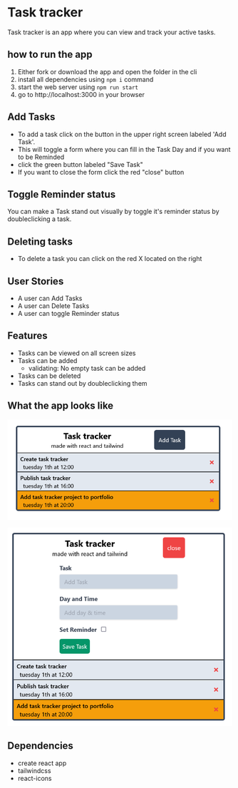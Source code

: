 # Task tracker

Task tracker is an app where you can view and track your active tasks.

## how to run the app

1. Either fork or download the app and open the folder in the cli
2. install all dependencies using `npm i` command
3. start the web server using `npm run start`
4. go to http://localhost:3000 in your browser

## Add Tasks

- To add a task click on the button in the upper right screen labeled 'Add Task'.
- This will toggle a form where you can fill in the Task Day and if you want to be Reminded
- click the green button labeled "Save Task"
- If you want to close the form click the red "close" button

## Toggle Reminder status

You can make a Task stand out visually by toggle it's reminder status by doubleclicking a task.

## Deleting tasks

- To delete a task you can click on the red X located on the right

## User Stories

- A user can Add Tasks
- A user can Delete Tasks
- A user can toggle Reminder status

## Features

- Tasks can be viewed on all screen sizes
- Tasks can be added
  - validating: No empty task can be added
- Tasks can be deleted
- Tasks can stand out by doubleclicking them

## What the app looks like

![Task-tracker](https://github.com/AtlasMountains/task-tracker/blob/main/screenshots/Task%20tracker%202.png)

![Task-tracker-form](https://github.com/AtlasMountains/task-tracker/blob/main/screenshots/Task%20tracker%201.png)

## Dependencies

- create react app
- tailwindcss
- react-icons
